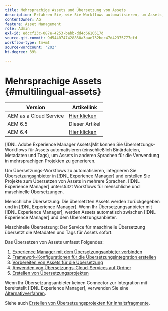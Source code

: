 ```yaml
---
title: Mehrsprachige Assets und Übersetzung von Assets
description: Erfahren Sie, wie Sie Workflows automatisieren, um Assets, einschließlich Binärdateien, Metadaten und Tags, in mehrere Sprachen zu übersetzen.
contentOwner: AG
feature: Asset Management
role: Admin
exl-id: edccf23c-087e-4253-babb-dd4c6610517d
source-git-commit: 9d5440747428830a3aae732bec47d42375777efd
workflow-type: tm+mt
source-wordcount: '202'
ht-degree: 39%

---
```


# Mehrsprachige Assets {#multilingual-assets}

| Version | Artikellink |
| -------- | ---------------------------- |
| AEM as a Cloud Service | [Hier klicken](https://experienceleague.adobe.com/docs/experience-manager-cloud-service/content/assets/admin/translate-assets.html?lang=en) |
| AEM 6.5 | Dieser Artikel |
| AEM 6.4 | [Hier klicken](https://experienceleague.adobe.com/docs/experience-manager-64/assets/using/multilingual-assets.html?lang=en) |

[!DNL Adobe Experience Manager Assets]Mit können Sie Übersetzungs-Workflows für Assets automatisieren (einschließlich Binärdateien, Metadaten und Tags), um Assets in anderen Sprachen für die Verwendung in mehrsprachigen Projekten zu generieren.

Um Übersetzungs-Workflows zu automatisieren, integrieren Sie Übersetzungsanbieter in [!DNL Experience Manager] und erstellen Sie Projekte zum Übersetzen von Assets in mehrere Sprachen. [!DNL Experience Manager] unterstützt Workflows für menschliche und maschinelle Übersetzungen.

Menschliche Übersetzung: Die übersetzten Assets werden zurückgegeben und in [!DNL Experience Manager]. Wenn Ihr Übersetzungsanbieter mit [!DNL Experience Manager], werden Assets automatisch zwischen [!DNL Experience Manager] und dem Übersetzungsanbieter.

Maschinelle Übersetzung: Der Service für maschinelle Übersetzung übersetzt die Metadaten und Tags für Assets sofort.

Das Übersetzen von Assets umfasst Folgendes:

1. [Experience Manager mit dem Übersetzungsanbieter verbinden](/help/sites-administering/tc-tic.md#connecting-to-a-translation-service-provider)
1. [Framework-Konfigurationen für die Übersetzungsintegration erstellen](/help/sites-administering/tc-tic.md)
1. [Vorbereiten von Assets für die Übersetzung](preparing-assets-for-translation.md)
1. [Anwenden von Übersetzungs-Cloud-Services auf Ordner](transition-cloud-services.md)
1. [Erstellen von Übersetzungsprojekten](translation-projects.md)

Wenn Ihr Übersetzungsanbieter keinen Connector zur Integration mit bereitstellt [!DNL Experience Manager], verwenden Sie eine [Alternativverfahren](/help/sites-administering/tc-manage.md#exporting-a-translation-job).

Siehe auch [Erstellen von Übersetzungsprojekten für Inhaltsfragmente](creating-translation-projects-for-content-fragments.md).
